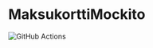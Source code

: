# MaksukorttiMockito
![GitHub Actions](https://github.com/Pentu88/ohtu-2021k/workflows/viikko4%20-%20MaksukorttiMockito/badge.svg)
